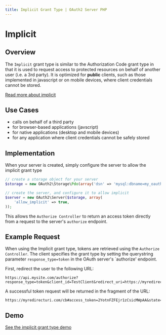```yaml
---
title: Implicit Grant Type | OAuth2 Server PHP
---
```


# Implicit

## Overview

The `Implicit` grant type is similar to the Authorization Code
grant type in that it is used to request access to protected
resources on behalf of another user (i.e. a 3rd party). It is
optimized for **public** clients, such as those implemented in
javascript or on mobile devices, where client credentials cannot
be stored.

[Read more about implicit](http://tools.ietf.org/html/rfc6749#section-4.2)

## Use Cases

  * calls on behalf of a third party
  * for browser-based applications (javscript)
  * for native applications (desktop and mobile devices)
  * for any application where client credentials cannot be safely stored

## Implementation

When your server is created, simply configure the server to allow the implicit
grant type

```php
// create a storage object for your server
$storage = new OAuth2\Storage\Pdo(array('dsn' => 'mysql:dbname=my_oauth2_db;host=localhost', 'username' => 'root', 'password' => ''));

// create the server, and configure it to allow implicit
$server = new OAuth2\Server($storage, array(
    'allow_implicit' => true,
));
```

This allows the `Authorize Controller` to return an access token directly from
a request to the server's `authorize` endpoint.

## Example Request

When using the Implicit grant type, tokens are retrieved using the
`Authorize Controller`. The client specifies the grant type by setting
the querystring parameter `response_type=token` in the OAuth server's
`authorize' endpoint.

First, redirect the user to the following URL:

```text
https://api.mysite.com/authorize?response_type=token&client_id=TestClient&redirect_uri=https://myredirecturi.com/cb
```

A successful token request will be returned in the fragment of the URL:

```text
https://myredirecturi.com/cb#access_token=2YotnFZFEjr1zCsicMWpAA&state=xyz&token_type=bearer&expires_in=3600
```

>

## Demo

[See the implicit grant type demo](http://brentertainment.com/oauth2/)

